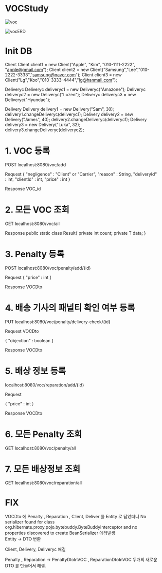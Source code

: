 # VOCStudy
![voc](https://user-images.githubusercontent.com/74821906/189686547-29f2a492-5900-48ec-8043-ae4fa534436d.png)

![vocERD](https://user-images.githubusercontent.com/74821906/189692981-b92e953c-2ec9-4f7b-97f6-99c6c1344495.png)

<h1>Init DB</h1>

Client
Client client1 = new Client("Apple", "Kim", "010-1111-2222", "apple@gmail.com");
Client client2 = new Client("Samsung","Lee","010-2222-3333","samsung@naver.com");
Client client3 = new Client("Lg","Koo","010-3333-4444","lg@hanmail.com");

Deliveryc
Deliveryc deliveryc1 = new Deliveryc("Amazone");
Deliveryc deliveryc2 = new Deliveryc("Lozen");
Deliveryc deliveryc3 = new Deliveryc("Hyundae");

Delivery
Delivery delivery1 = new Delivery("Sam", 30);
delivery1.changeDeliveryc(deliveryc1);
Delivery delivery2 = new Delivery("James", 40);
delivery2.changeDeliveryc(deliveryc1);
Delivery delivery3 = new Delivery("Luka", 32);
delivery3.changeDeliveryc(deliveryc2);

<h1>1. VOC 등록</h1>
POST
localhost:8080/voc/add

Request
{
    "negligence" : "Client" or "Carrier",
    "reason" : String,
    "deliveryId" : int,
    "clientId" : int,
    "price" : int
}

Response VOC_id

<h1>2. 모든 VOC 조회</h1>
GET
localhost:8080/voc/all


Response
public static class Result<T>{
        private int count;
        private T data;
    }

<h1>3. Penalty 등록</h1>
POST
localhost:8080/voc/penalty/add/{id}

Request
{
    "price" : int
}

Response VOCDto

<h1>4. 배송 기사의 패널티 확인 여부 등록</h1>
PUT
localhost:8080/voc/penalty/delivery-check/{id}

Request VOCDto

{
    "objection" : boolean
}

Response VOCDto

<h1>5. 배상 정보 등록</h1>

localhost:8080/voc/reparation/add/{id}

Request

{
    "price" : int
}

Response VOCDto

<h1>6. 모든 Penalty 조회</h1>
GET
localhost:8080/voc/penalty/all

<h1>7. 모든 배상정보 조회</h1>
GET
localhost:8080/voc/reparation/all


<h1>FIX</h1>

VOCDto 에 Penalty , Reparation , Client, Deliver 를 Entity 로 담았더니
No serializer found for class org.hibernate.proxy.pojo.bytebuddy.ByteBuddyInterceptor and no properties discovered to create BeanSerializer
에러발생<br>
Entity -> DTO 변환

Client, Delivery, Deliveryc 해결

Penalty , Reparation 
-> PenaltyDtoInVOC , ReparationDtoInVOC 두개의 새로운 DTO 를 만들어서 해결.
